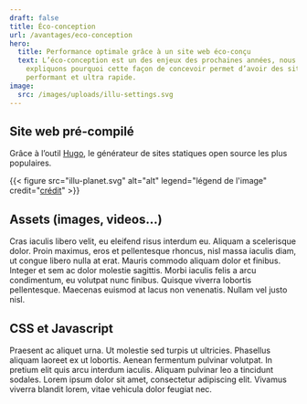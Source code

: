 ```yaml
---
draft: false
title: Éco-conception
url: /avantages/eco-conception
hero:
  title: Performance optimale grâce à un site web éco-conçu
  text: L’éco-conception est un des enjeux des prochaines années, nous vous
    expliquons pourquoi cette façon de concevoir permet d’avoir des sites web
    performant et ultra rapide.
image:
  src: /images/uploads/illu-settings.svg
---
```

## Site web pré-compilé

Grâce à l’outil [Hugo](https://gohugo.io/), le générateur de sites statiques open source les plus populaires.

{{< figure src="illu-planet.svg" alt="alt" legend="légend de l'image" credit="[c﻿rédit](#)" >}}

## Assets (images, videos…)

Cras iaculis libero velit, eu eleifend risus interdum eu. Aliquam a scelerisque dolor. Proin maximus, eros et pellentesque rhoncus, nisl massa iaculis diam, ut congue libero nulla at erat. Mauris commodo aliquam dolor et finibus. Integer et sem ac dolor molestie sagittis. Morbi iaculis felis a arcu condimentum, eu volutpat nunc finibus. Quisque viverra lobortis pellentesque. Maecenas euismod at lacus non venenatis. Nullam vel justo nisl.

## CSS et Javascript

Praesent ac aliquet urna. Ut molestie sed turpis ut ultricies. Phasellus aliquam laoreet ex ut lobortis. Aenean fermentum pulvinar volutpat. In pretium elit quis arcu interdum iaculis. Aliquam pulvinar leo a tincidunt sodales. Lorem ipsum dolor sit amet, consectetur adipiscing elit. Vivamus viverra blandit lorem, vitae vehicula dolor feugiat nec.